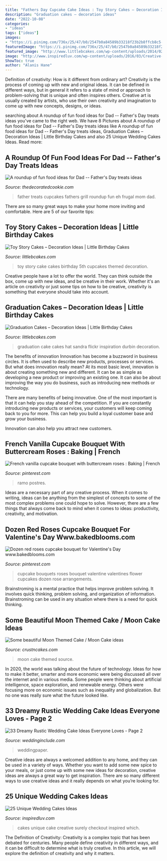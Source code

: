 ```yaml
---
title: "Fathers Day Cupcake Cake Ideas : Toy Story Cakes – Decoration Ideas"
description: "Graduation cakes – decoration ideas"
date: "2022-10-08"
categories:
- "ideas"
tags: ["ideas"]
images:
- "https://i.pinimg.com/736x/25/47/b0/2547b0a84589b33218f23b2b8ffcb8c5--dozen-red-roses-cupcake-bouquets.jpg"
featuredImage: "https://i.pinimg.com/736x/25/47/b0/2547b0a84589b33218f23b2b8ffcb8c5--dozen-red-roses-cupcake-bouquets.jpg"
featured_image: "http://www.littlebcakes.com/wp-content/uploads/2014/02/Toy-Story-Cake-Ideas.jpg"
image: "http://www.inspiredluv.com/wp-content/uploads/2016/03/Creative-Wedding-Cakes.jpg"
ShowToc: true
author: "Alanis Hane"
---
```



Definition of creativity: How is it different from ordinary art?
Creativity is the process of coming up with new and original ideas. It can be defined in different ways, but in general it refers to a state of mind or approach to problem-solving that is unique and often inspires others. Creative art is usually created by artists, who use their own creativity and imagination to come up with new concepts, designs, or ideas.

	

		
searching about A roundup of fun food ideas for Dad -- Father&#039;s Day treats ideas you've came to the right web. We have 8 Pictures about A roundup of fun food ideas for Dad -- Father&#039;s Day treats ideas like A roundup of fun food ideas for Dad -- Father&#039;s Day treats ideas, Graduation Cakes – Decoration Ideas | Little Birthday Cakes and also 25 Unique Wedding Cakes Ideas. Read more:
		
    
## A Roundup Of Fun Food Ideas For Dad -- Father&#039;s Day Treats Ideas

<img loading=lazy src="http://thedecoratedcookie.com/wp-content/uploads/2016/06/fathersday-grillcupcakes.jpg" onerror="this.onerror=null;this.src='https://tse2.mm.bing.net/th?id=OIP.-PiZVjWbI7aPctesbCJOoQHaLH&amp;pid=15.1';" alt="A roundup of fun food ideas for Dad -- Father&#039;s Day treats ideas">

_Source: thedecoratedcookie.com_

>father treats cupcakes fathers grill roundup fun eh frugal mom dad. 

	

There are so many great ways to make your home more inviting and comfortable. Here are 5 of our favorite tips:

    
## Toy Story Cakes – Decoration Ideas | Little Birthday Cakes

<img loading=lazy src="http://www.littlebcakes.com/wp-content/uploads/2014/02/Toy-Story-Cake-Ideas.jpg" onerror="this.onerror=null;this.src='https://tse3.mm.bing.net/th?id=OIP.SkDbF0H0TF2sYM-v-v5-wAHaLG&amp;pid=15.1';" alt="Toy Story Cakes – Decoration Ideas | Little Birthday Cakes">

_Source: littlebcakes.com_

>toy story cake cakes birthday 5th cupcakes themed decoration. 

	

Creative people have a lot to offer the world. They can think outside the box, come up with new ideas, and be creative in their work. Whether it's an article on creativity or just some tips on how to be creative, creativity is something that everyone should take into account.

    
## Graduation Cakes – Decoration Ideas | Little Birthday Cakes

<img loading=lazy src="http://www.littlebcakes.com/wp-content/uploads/2013/08/Graduation-Hat-Cake.jpg" onerror="this.onerror=null;this.src='https://tse1.mm.bing.net/th?id=OIP.jgM4365AVLlNKLt9IofPbAHaJ4&amp;pid=15.1';" alt="Graduation Cakes – Decoration Ideas | Little Birthday Cakes">

_Source: littlebcakes.com_

>graduation cake cakes hat sandra flickr inspiration durbin decoration. 

	

The benefits of innovation
Innovation has become a buzzword in business circles. It is often used to describe new products, processes or services. But what does innovation really mean?
At its most basic level, innovation is about creating something new and different. It can be as simple as developing a new product or improving an existing one. It can also be about improving the way you do business, such as introducing new methods or technology.

There are many benefits of being innovative. One of the most important is that it can help you stay ahead of the competition. If you are constantly introducing new products or services, your customers will keep coming back to you for more. This can help you build a loyal customer base and grow your business.

Innovation can also help you attract new customers.

    
## French Vanilla Cupcake Bouquet With Buttercream Roses : Baking | French

<img loading=lazy src="https://i.pinimg.com/736x/d4/85/1d/d4851db57ebefdb76f9a17505e69d298.jpg" onerror="this.onerror=null;this.src='https://tse3.mm.bing.net/th?id=OIP.SxuA2bTqNkuCTO3JMI2zGwHaJ4&amp;pid=15.1';" alt="French vanilla cupcake bouquet with buttercream roses : Baking | French">

_Source: pinterest.com_

>ramo postres. 

	

Ideas are a necessary part of any creative process. When it comes to writing, ideas can be anything from the simplest of concepts to some of the most complex problems one could hope to solve. However, there are a few things that always come back to mind when it comes to ideas: productivity, creativity, and motivation.

    
## Dozen Red Roses Cupcake Bouquet For Valentine&#039;s Day Www.bakedblooms.com

<img loading=lazy src="https://i.pinimg.com/736x/25/47/b0/2547b0a84589b33218f23b2b8ffcb8c5--dozen-red-roses-cupcake-bouquets.jpg" onerror="this.onerror=null;this.src='https://tse2.mm.bing.net/th?id=OIP.sMRj2aoxgb8Y0qVAk6FMdgHaJ3&amp;pid=15.1';" alt="Dozen red roses cupcake bouquet for Valentine&#039;s Day www.bakedblooms.com">

_Source: pinterest.com_

>cupcake bouquets roses bouquet valentine valentines flower cupcakes dozen rose arrangements. 

	

Brainstroming is a mental practice that helps improve problem solving. It involves quick thinking, problem solving, and organization of information. Brainstroming can be used in any situation where there is a need for quick thinking.

    
## Some Beautiful Moon Themed Cake / Moon Cake Ideas

<img loading=lazy src="https://www.crustncakes.com/blog/wp-content/uploads/2019/08/6a148a51d6bfc500c1233e88d0592460.jpg" onerror="this.onerror=null;this.src='https://tse3.mm.bing.net/th?id=OIP.Y_A_q0RLVL3MwMsb-T2VEwHaKs&amp;pid=15.1';" alt="Some beautiful Moon Themed Cake / Moon Cake ideas">

_Source: crustncakes.com_

>moon cake themed source. 

	

In 2020, the world was talking about the future of technology. Ideas for how to make it better, smarter and more economic were being discussed all over the internet and in various media. Some people were thinking about artificial intelligence, space exploration, and renewable energy. Others were focusing more on economic issues such as inequality and globalization. But no one was really sure what the future looked like.

    
## 33 Dreamy Rustic Wedding Cake Ideas Everyone Loves - Page 2

<img loading=lazy src="https://www.weddinginclude.com/wp-content/uploads/2019/07/Dreamy-Rustic-Wedding-Cake-Ideas-Everyone-Loves-1722546333946101051.jpg" onerror="this.onerror=null;this.src='https://tse1.mm.bing.net/th?id=OIP._2cNhbetQOXUOZlMq7IG7wHaNK&amp;pid=15.1';" alt="33 Dreamy Rustic Wedding Cake Ideas Everyone Loves - Page 2">

_Source: weddinginclude.com_

>weddingpaper. 

	

Creative ideas are always a welcomed addition to any home, and they can be used in a variety of ways. Whether you want to add some new spice to your meals, or just come up with some new ideas for decoration, creative ideas are always a great way to get inspiration. There are so many different ways to use creative ideas and it really depends on what you’re looking for.

    
## 25 Unique Wedding Cakes Ideas

<img loading=lazy src="http://www.inspiredluv.com/wp-content/uploads/2016/03/Creative-Wedding-Cakes.jpg" onerror="this.onerror=null;this.src='https://tse1.mm.bing.net/th?id=OIP.OBiQH_CDedqKndeTJSDIQgHaLK&amp;pid=15.1';" alt="25 Unique Wedding Cakes Ideas">

_Source: inspiredluv.com_

>cakes unique cake creative surely checkout inspired which. 

	

The Definition of Creativity:
Creativity is a complex topic that has been debated for centuries. Many people define creativity in different ways, and it can be difficult to determine what is truly creative. In this article, we will explore the definition of creativity and why it matters.

